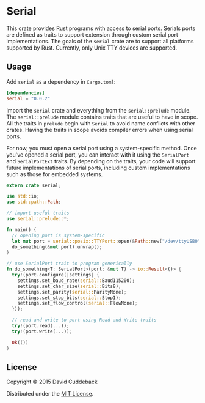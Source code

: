 # Serial
This crate provides Rust programs with access to serial ports. Serials ports are defined as traits
to support extension through custom serial port implementations. The goals of the `serial` crate are
to support all platforms supported by Rust. Currently, only Unix TTY devices are supported.

## Usage
Add `serial` as a dependency in `Cargo.toml`:

```toml
[dependencies]
serial = "0.0.2"
```

Import the `serial` crate and everything from the `serial::prelude` module. The `serial::prelude`
module contains traits that are useful to have in scope. All the traits in `prelude` begin with
`Serial` to avoid name conflicts with other crates. Having the traits in scope avoids compiler
errors when using serial ports.

For now, you must open a serial port using a system-specific method. Once you've opened a serial
port, you can interact with it using the `SerialPort` and `SerialPortExt` traits. By depending on
the traits, your code will support future implementations of serial ports, including custom
implementations such as those for embedded systems.

```rust
extern crate serial;

use std::io;
use std::path::Path;

// import useful traits
use serial::prelude::*;

fn main() {
  // opening port is system-specific
  let mut port = serial::posix::TTYPort::open(&Path::new("/dev/ttyUSB0")).unwrap();
  do_something(&mut port).unwrap();
}

// use SerialPort trait to program generically
fn do_something<T: SerialPort>(port: &mut T) -> io::Result<()> {
  try!(port.configure(|settings| {
    settings.set_baud_rate(serial::Baud115200);
    settings.set_char_size(serial::Bits8);
    settings.set_parity(serial::ParityNone);
    settings.set_stop_bits(serial::Stop1);
    settings.set_flow_control(serial::FlowNone);
  }));

  // read and write to port using Read and Write traits
  try!(port.read(...));
  try!(port.write(...));

  Ok(())
}
```

## License
Copyright © 2015 David Cuddeback

Distributed under the [MIT License](LICENSE).
